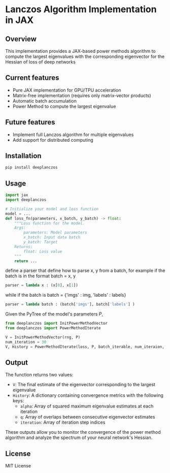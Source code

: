# Lanczos Algorithm Implementation in JAX

## Overview
This implementation provides a JAX-based power methods algorithm to compute the largest eigenvalues with the corresponding eigenvector for the Hessian of loss of deep networks

## Current features
- Pure JAX implementation for GPU/TPU acceleration
- Matrix-free implementation (requires only matrix-vector products)
- Automatic batch accumulation
- Power Method to compute the largest eigenvalue 

## Future features
- Implement full Lanczos algorithm for multiple eigenvalues
- Add support for distributed computing

## Installation
```bash
pip install deeplanczos
```

## Usage
```python
import jax
import deeplanczos

# Initialize your model and loss function
model = ...
def loss_fn(parameters, x_batch, y_batch) -> float:
    """Loss function for the model.
    Args:
        parameters: Model parameters
        x_batch: Input data batch
        y_batch: Target 
    Returns:
        float: Loss value
    """
    return ...

```
define a parser that define how to  parse x, y from a batch, for example if the batch is in the format batch = x, y
```python
parser = lambda x : (x[0], x[1])
```
while if the batch is  batch = {'imgs' : img, 'labels' : labels}
```python
parser = lambda batch : (batch['imgs'], batch['labels'] )
```
Given the PyTree of the model's parameters $P$, 
```python
from deeplanczos import InitPowerMethodVector
from deeplanczos import PowerMethodIterate

V = InitPowerMethodVector(rng, P)
num_iteration = 30
V, History = PowerMethodIterate(loss, P, batch_iterable, num_iteraion, V0=V, batch_parser=parser, show_pbar=True)
```
## Output

The function returns two values:
- `V`: The final estimate of the eigenvector corresponding to the largest eigenvalue
- `History`: A dictionary containing convergence metrics with the following keys:
    - `alpha`: Array of squared maximum eigenvalue estimates at each iteration
    - `q`: Array of overlaps between consecutive eigenvector estimates
    - `iteration`: Array of iteration step indices

These outputs allow you to monitor the convergence of the power method algorithm and analyze the spectrum of your neural network's Hessian.
## License
MIT License
